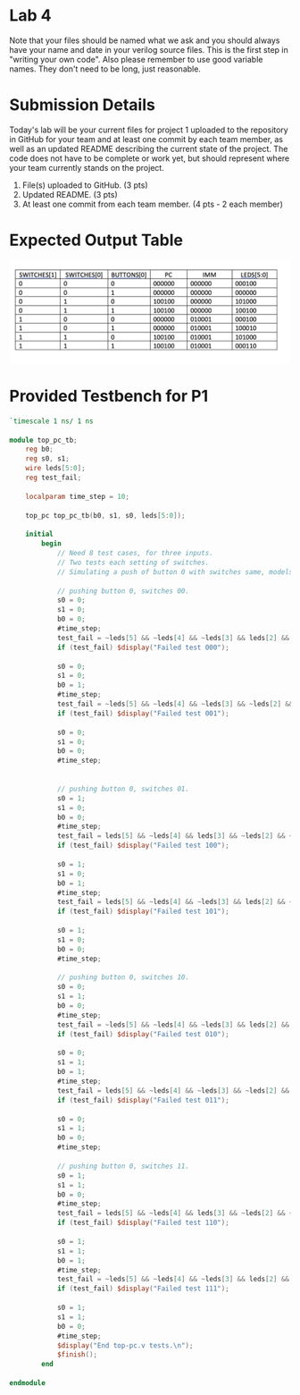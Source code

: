 # Lab 4

Note that your files should be named what we ask and you should always have your name and date in your verilog source files. 
This is the first step in "writing your own code".
Also please remember to use good variable names. They don't need to be long, just reasonable.

# Submission Details
Today's lab will be your current files for project 1 uploaded to the repository in GitHub for your team and 
at least one commit by each team member, as well as an updated README describing the current state of the project.
The code does not have to be complete or work yet, but should represent where your team currently stands on the project.
1. File(s) uploaded to GitHub. (3 pts)
2. Updated README. (3 pts)
3. At least one commit from each team member. (4 pts - 2 each member)


# Expected Output Table
![p1in-out](p1input_output-table.png)

# Provided Testbench for P1

```verilog
`timescale 1 ns/ 1 ns

module top_pc_tb;
    reg b0;
    reg s0, s1;
    wire leds[5:0];
    reg test_fail;
          
    localparam time_step = 10;

    top_pc top_pc_tb(b0, s1, s0, leds[5:0]);
    
    initial
        begin
            // Need 8 test cases, for three inputs.
            // Two tests each setting of switches. 
            // Simulating a push of button 0 with switches same, models hw.

            // pushing button 0, switches 00. 
            s0 = 0;
            s1 = 0;
            b0 = 0;
            #time_step;
            test_fail = ~leds[5] && ~leds[4] && ~leds[3] && leds[2] && ~leds[1] && ~leds[0];
            if (test_fail) $display("Failed test 000");

            s0 = 0;
            s1 = 0;
            b0 = 1;
            #time_step;
            test_fail = ~leds[5] && ~leds[4] && ~leds[3] && ~leds[2] && ~leds[1] && ~leds[0];                
            if (test_fail) $display("Failed test 001");

            s0 = 0;
            s1 = 0;
            b0 = 0;
            #time_step;
            

            // pushing button 0, switches 01. 
            s0 = 1;
            s1 = 0;
            b0 = 0;
            #time_step;
            test_fail = leds[5] && ~leds[4] && leds[3] && ~leds[2] && ~leds[1] && ~leds[0];
            if (test_fail) $display("Failed test 100");

            s0 = 1;
            s1 = 0;
            b0 = 1;
            #time_step;                
            test_fail = leds[5] && ~leds[4] && ~leds[3] && leds[2] && ~leds[1] && ~leds[0];
            if (test_fail) $display("Failed test 101");

            s0 = 1;
            s1 = 0;
            b0 = 0;
            #time_step;

            // pushing button 0, switches 10. 
            s0 = 0;
            s1 = 1;
            b0 = 0;
            #time_step;
            test_fail = ~leds[5] && ~leds[4] && ~leds[3] && leds[2] && ~leds[1] && ~leds[0];
            if (test_fail) $display("Failed test 010");

            s0 = 0;
            s1 = 1;
            b0 = 1;
            #time_step;                
            test_fail = leds[5] && ~leds[4] && ~leds[3] && ~leds[2] && leds[1] && ~leds[0];
            if (test_fail) $display("Failed test 011");

            s0 = 0;
            s1 = 1;
            b0 = 0;
            #time_step;

            // pushing button 0, switches 11. 
            s0 = 1;
            s1 = 1;
            b0 = 0;
            #time_step;
            test_fail = leds[5] && ~leds[4] && leds[3] && ~leds[2] && ~leds[1] && ~leds[0];
            if (test_fail) $display("Failed test 110");

            s0 = 1;
            s1 = 1;
            b0 = 1;
            #time_step;                
            test_fail = ~leds[5] && ~leds[4] && ~leds[3] && leds[2] && leds[1] && ~leds[0];
            if (test_fail) $display("Failed test 111");

            s0 = 1;
            s1 = 1;
            b0 = 0;
            #time_step;
            $display("End top-pc.v tests.\n");
            $finish();
        end
    
endmodule

```
